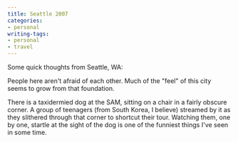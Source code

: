 ```yaml
---
title: Seattle 2007
categories:
- personal
writing-tags:
- personal
- travel
---
```


Some quick thoughts from Seattle, WA:

People here aren't afraid of each other. Much of the "feel" of this city seems to grow from that foundation.

There is a taxidermied dog at the SAM, sitting on a chair in a fairly obscure corner.  A group of teenagers (from South Korea, I believe) streamed by it as they slithered through that corner to shortcut their tour.  Watching them, one by one, startle at the sight of the dog is one of the funniest things I've seen in some time.
